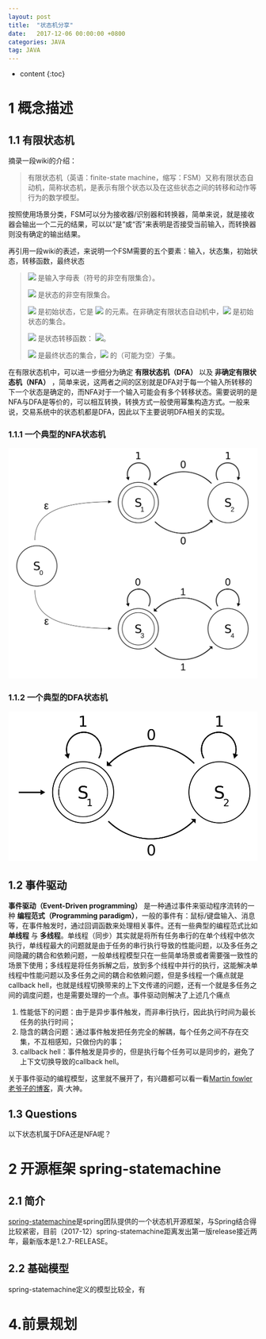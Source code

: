 ```yaml
---
layout: post
title:  "状态机分享"
date:   2017-12-06 00:00:00 +0800
categories: JAVA
tag: JAVA
---
```

* content
{:toc}


# 1 概念描述

## 1.1 有限状态机

摘录一段wiki的介绍：

> 有限状态机（英语：finite-state machine，缩写：FSM）又称有限状态自动机，简称状态机，是表示有限个状态以及在这些状态之间的转移和动作等行为的数学模型。

按照使用场景分类，FSM可以分为接收器/识别器和转换器，简单来说，就是接收器会输出一个二元的结果，可以以“是”或“否”来表明是否接受当前输入，而转换器则没有确定的输出结果。

再引用一段wiki的表述，来说明一个FSM需要的五个要素：输入，状态集，初始状态，转移函数，最终状态

>![][inputSymbol] 是输入字母表（符号的非空有限集合）。
>
>![][initStateSet] 是状态的非空有限集合。
>
>![][initState] 是初始状态，它是 ![][initStateSet] 的元素。在非确定有限状态自动机中，![][initState] 是初始状态的集合。
>
>![][stateTransition] 是状态转移函数： ![][stateTransitionFormulator]。
>
>![][finalStateSet] 是最终状态的集合，![][initStateSet] 的（可能为空）子集。

在有限状态机中，可以进一步细分为确定 **有限状态机（DFA）** 以及 **非确定有限状态机（NFA）** ，简单来说，这两者之间的区别就是DFA对于每一个输入所转移的下一个状态是确定的，而NFA对于一个输入可能会有多个转移状态。需要说明的是NFA与DFA是等价的，可以相互转换，转换方式一般使用幂集构造方式。一般来说，交易系统中的状态机都是DFA，因此以下主要说明DFA相关的实现。

### 1.1.1 一个典型的NFA状态机

![一个典型的NFA状态机][NFAexample]

### 1.1.2 一个典型的DFA状态机

![一个典型的DFA状态机][DFAexample]

## 1.2 事件驱动

**事件驱动（Event-Driven programming）** 是一种通过事件来驱动程序流转的一种 **编程范式（Programming paradigm）**，一般的事件有：鼠标/键盘输入、消息等，在事件触发时，通过回调函数来处理相关事件。还有一些典型的编程范式比如 **单线程** 与 **多线程**。单线程（同步）其实就是将所有任务串行的在单个线程中依次执行，单线程最大的问题就是由于任务的串行执行导致的性能问题，以及多任务之间隐藏的耦合和依赖问题，一般单线程模型只在一些简单场景或者需要强一致性的场景下使用；多线程是将任务拆解之后，放到多个线程中并行的执行，这能解决单线程中性能问题以及多任务之间的耦合和依赖问题，但是多线程一个痛点就是callback hell，也就是线程切换带来的上下文传递的问题，还有一个就是多任务之间的调度问题，也是需要处理的一个点。事件驱动则解决了上述几个痛点

1. 性能低下的问题：由于是异步事件触发，而非串行执行，因此执行时间为最长任务的执行时间；
2. 隐含的耦合问题：通过事件触发把任务完全的解耦，每个任务之间不存在交集，不互相感知，只做份内的事；
3. callback hell：事件触发是异步的，但是执行每个任务可以是同步的，避免了上下文切换导致的callback hell。

关于事件驱动的编程模型，这里就不展开了，有兴趣都可以看一看[Martin fowler老爷子的博客](https://martinfowler.com/)，真·大神。

## 1.3 Questions

以下状态机属于DFA还是NFA呢？

# 2 开源框架 spring-statemachine

## 2.1 简介

[spring-statemachine](http://projects.spring.io/spring-statemachine/)是spring团队提供的一个状态机开源框架，与Spring结合得比较紧密，目前（2017-12）spring-statemachine距离发出第一版release接近两年，最新版本是1.2.7-RELEASE。

## 2.2 基础模型

spring-statemachine定义的模型比较全，有


# 4.前景规划

[inputSymbol]: /styles/images/finite-state-machine/inputSymbol.svg
[initStateSet]: /styles/images/finite-state-machine/initStateSet.svg
[initState]: /styles/images/finite-state-machine/initState.svg
[finalStateSet]: /styles/images/finite-state-machine/finalStateSet.svg
[stateTransition]: /styles/images/finite-state-machine/stateTransition.svg
[stateTransitionFormulator]: /styles/images/finite-state-machine/stateTransitionFormulator.svg
[NFAexample]: /styles/images/finite-state-machine/NFAexample.svg
[DFAexample]: /styles/images/finite-state-machine/DFAexample.svg
